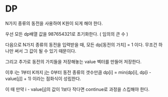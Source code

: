 # DP

N가지 종류의 동전을 사용하여 K원이 되게 해야 한다.

우선 모든 dp배열 값을 987654321로 초기화한다. ( 임의의 큰 수 )

다음으로 N가지 종류의 동전을 입력받을 때, 모든 dp[동전의 가치] = 1 이다. 무조건 하나만 써서 그 값이 될 수 있기 때문이다.

그리고 추가로 동전의 가치들을 저장해놓는 value 벡터를 만들어 저장한다.

이후 i는 1부터 K까지 j는 0부터 동전 종류의 갯수만큼 dp[i] = min(dp[i], dp[i - value[j]] + 1) 이라는 점화식이 성립한다.

이 때 만약 i - value[j]의 값이 1보다 작다면 continue로 과정을 스킵해야 한다.